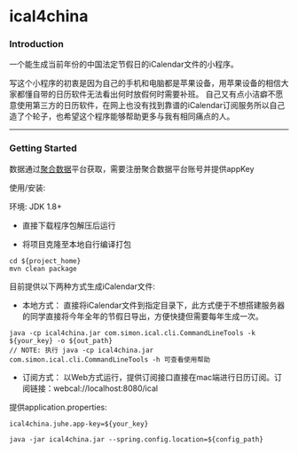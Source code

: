 # ical4china

### Introduction
一个能生成当前年份的中国法定节假日的iCalendar文件的小程序。

写这个小程序的初衷是因为自己的手机和电脑都是苹果设备，用苹果设备的相信大家都懂自带的日历软件无法看出何时放假何时需要补班。
自己又有点小洁癖不愿意使用第三方的日历软件，在网上也没有找到靠谱的iCalendar订阅服务所以自己造了个轮子，也希望这个程序能够帮助更多与我有相同痛点的人。

---
### Getting Started
数据通过[聚合数据](https://www.juhe.cn)平台获取，需要注册聚合数据平台账号并提供appKey

使用/安装:

环境: JDK 1.8+

- 直接下载程序包解压后运行

- 将项目克隆至本地自行编译打包
```
cd ${project_home}
mvn clean package
```

目前提供以下两种方式生成iCalendar文件:

- 本地方式： 直接将iCalendar文件到指定目录下，此方式便于不想搭建服务器的同学直接将今年全年的节假日导出，方便快捷但需要每年生成一次。
```
java -cp ical4china.jar com.simon.ical.cli.CommandLineTools -k ${your_key} -o ${out_path}
// NOTE: 执行 java -cp ical4china.jar com.simon.ical.cli.CommandLineTools -h 可查看使用帮助
```

- 订阅方式： 以Web方式运行，提供订阅接口直接在mac端进行日历订阅。订阅链接：webcal://localhost:8080/ical

提供application.properties:
```properties
ical4china.juhe.app-key=${your_key}
```

```
java -jar ical4china.jar --spring.config.location=${config_path}
```